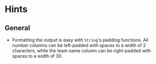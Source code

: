 # Hints

## General

- Formatting the output is easy with `String`'s padding functions. All number
columns can be left-padded with spaces to a width of 2 characters, while the
team name column can be right-padded with spaces to a width of 30.
